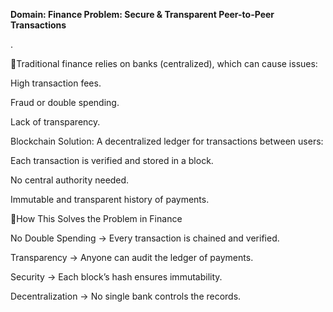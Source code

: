 **Domain: Finance
Problem: Secure & Transparent Peer-to-Peer Transactions**

.

🏥Traditional finance relies on banks (centralized), which can cause issues:

High transaction fees.

Fraud or double spending.

Lack of transparency.

Blockchain Solution: A decentralized ledger for transactions between users:

Each transaction is verified and stored in a block.

No central authority needed.

Immutable and transparent history of payments.


📝How This Solves the Problem in Finance

No Double Spending → Every transaction is chained and verified.

Transparency → Anyone can audit the ledger of payments.

Security → Each block’s hash ensures immutability.

Decentralization → No single bank controls the records.
